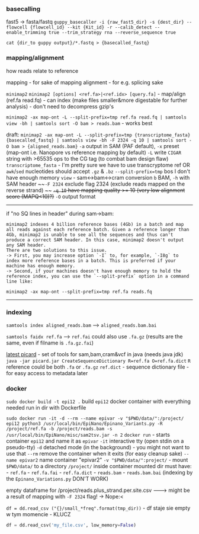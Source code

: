 ### basecalling
fast5 -> fasta/fastq
`guppy_basecaller -i {raw_fast5_dir} -s {dest_dir} --flowcell {flowcell_id} --kit {Kit_id} -r --calib_detect --enable_trimming true --trim_strategy rna --reverse_sequence true`

`cat {dir_to guppy output}/*.fastq > {basecalled_fastq}`

### mapping/alignment
how reads relate to reference

mapping - for sake of mapping
alignment - for e.g. splicing sake

`minimap2`
`minimap2 [options] <ref.fa>|<ref.idx> [query.fa]`
	- map/align (ref.fa read.fq)
	- can index (make files smaller&more digestable for further analysis)
	- don't need to decompress gzip's

`minimap2 -ax map-ont -L --split-prefix=tmp ref.fa read.fq | samtools view -bh | samtools sort -O bam > reads.bam`  - works best

draft:
	`minimap2 -ax map-ont -L --split-prefix=tmp {transcriptome_fasta} {basecalled_fastq} | samtools view -bh -F 2324 -q 10 | samtools sort -O bam > {aligned_reads.bam}`
		`-a` output in SAM (PAF default), `-x` preset (map-ont i.e. Nanopore vs reference mapping by default)
		`-L` write `CIGAR` string with >65535 ops to the CG tag (to combat bam design flaw)
		`transcriptome_fasta` - I'm pretty sure we have to use transcryptome ref OR `awk`/`sed` nucleotides
			should accept `.gz` & `.bz`
		`--split-prefix=tmp` bos I don't have enough memory
		`view` - sam<->bam<->cram conversion
		`b` BAM, `-h` with SAM header
		~~`-F 2324` exclude flag 2324 (exclude reads mapped on the reverse strand) ~~
		~~`-q 10` have mapping quality >= 10  (very low alignment score (MAPQ<10)?)~~
		`-O` output format



****
if "no SQ lines in header" during sam->bam:
```
minimap2 indexes 4 billion reference bases (4Gb) in a batch and map all reads against each reference batch. Given a reference longer than 4Gb, minimap2 is unable to see all the sequences and thus can't produce a correct SAM header. In this case, minimap2 doesn't output any SAM header.
There are two solutions to this issue.
-> First, you may increase option `-I` to, for example, `-I8g` to index more reference bases in a batch. This is preferred if your machine has enough memory.
-> Second, if your machines doesn't have enough memory to hold the reference index, you can use the `--split-prefix` option in a command line like:
```
`minimap2 -ax map-ont --split-prefix=tmp ref.fa reads.fq`
****




### indexing
`samtools index aligned_reads.bam` --> `aligned_reads.bam.bai`

`samtools faidx ref.fa` --> `ref.fai`
	could also use `.fa.gz` (results are the same, even if filname is `.fa.gz.fai`)

[latest picard](https://github.com/broadinstitute/picard/releases/latest) - set of tools for sam,bam,cram&vcf in java (needs java jdk)
`java -jar picard.jar CreateSequenceDictionary R=ref.fa O=ref.fa.dict`
		`R` reference could be both `.fa` or `.fa.gz`
	`ref.dict` - sequence dictionary file - for easy access to metadata later


### docker
`sudo docker build -t epi12 .`
	build `epi12` docker container with everything needed
	run in dir with Dockerfile

`sudo docker run -it -d --rm --name epivar -v "$PWD/data/":/project/ epi12 python3 /usr/local/bin/EpiNano/Epinano_Variants.py -R /project/ref.fa -b /project/reads.bam -s /usr/local/bin/EpiNano/misc/sam2tsv.jar -n 2`
	`docker run` - starts container `epi12` and name it as `epivar`
	`-it` interactive tty (open stdin on a pseudo-tty)
	`-d` detached mode (in the background) - you might not want to use that
	`--rm` remove the container when it exits (for easy cleanup sake)
	`--name epivar2` name container "epivar2"
	`-v "$PWD/data/":project/` - mount `$PWD/data/` to a directory `/project/` inside container
		mounted dir must have:
		- `ref.fa`
		- `ref.fa.fai`
		- `ref.fa.dict`
		- `reads.bam`
		- `reads.bam.bai` (indexing by the `Epinano_Variations.py` DON'T WORK)

empty dataframe for /project/reads.plus_strand.per.site.csv  ---> might be a result of mapping with `-F 2324` flag! -> Nope:<

`df = dd.read_csv ("{}/small_*freq".format(tmp_dir))` - df staje sie empty w tym momencie - KLUCZ
```python
df = dd.read_csv('my_file.csv', low_memory=False)
```

